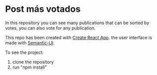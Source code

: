 # Post más votados


In this repository you can see many publications that can be sorted by votes, you can also vote for any publication.

This repo has been created with [Create React App](https://github.com/facebookincubator/create-react-app).
the user interface is made with [Semantic-UI](https://github.com/Semantic-Org/Semantic-UI).

To see the project:
1. clone the repository
2. run "npm install"
